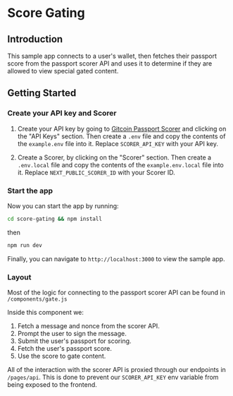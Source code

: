 # Score Gating

## Introduction

This sample app connects to a user's wallet, then fetches their passport score from the passport scorer API and uses it to determine if they are allowed to view special gated content.

## Getting Started

### Create your API key and Scorer
1. Create your API key by going to [Gitcoin Passport Scorer](https://scorer.gitcoin.co) and clicking on the "API Keys" section.
  Then create a `.env` file and copy the contents of the `example.env` file into it.
  Replace `SCORER_API_KEY` with your API key.

1. Create a Scorer, by clicking on the "Scorer" section.
  Then create a `.env.local` file and copy the contents of the `example.env.local` file into it. Replace `NEXT_PUBLIC_SCORER_ID` with your Scorer ID.

### Start the app
Now you can start the app by running:

```bash
cd score-gating && npm install
``` 
then 

```bash
npm run dev
```

Finally, you can navigate to `http://localhost:3000` to view the sample app.

### Layout

Most of the logic for connecting to the passport scorer API can be found in `/components/gate.js`

Inside this component we:
1. Fetch a message and nonce from the scorer API.
2. Prompt the user to sign the message.
3. Submit the user's passport for scoring.
4. Fetch the user's passport score.
5. Use the score to gate content.

All of the interaction with the scorer API is proxied through our endpoints in `/pages/api`. This is done to prevent our `SCORER_API_KEY` env variable from being exposed to the frontend.